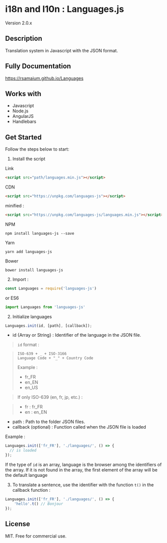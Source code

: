 # i18n and l10n : Languages.js

Version 2.0.x

## Description

Translation system in Javascript with the JSON format.

## Fully Documentation

https://rsamaium.github.io/Languages

## Works with

* Javascript
* Node.js
* AngularJS
* Handlebars

## Get Started

Follow the steps below to start:

1. Install the script

Link

```html
<script src="path/languages.min.js"></script>
```

CDN

```html
<script src="https://unpkg.com/languages-js"></script>
```

minified :

```html
<script src="https://unpkg.com/languages-js/languages.min.js"></script>
```

NPM

```
npm install languages-js --save
```

Yarn

```
yarn add languages-js
```

Bower

```
bower install languages-js
```

2. Import :

```js
const Languages = require('languages-js')
```

or ES6

```js
import Languages from 'languages-js'
```

2. Initialize languages

```js
Languages.init(id, [path], [callback]);
```

* id {Array or String} : Identifier of the language in the JSON file.

> `id` format :

>     ISO-639 + _ + ISO-3166
>     Language Code + "_" + Country Code
> Example :
>    * fr_FR
>    * en_EN
>    * en_US

> If only ISO-639 (en, fr, jp, etc.) :

>    * fr : fr_FR
>    * en : en_EN

* path : Path to the folder JSON files.
* callback (optional) : Function called when the JSON file is loaded

Example :

```js
Languages.init(['fr_FR'], './languages/', () => {
  // is loaded
});
```

If the type of `id` is an array, language is the browser among the identifiers of the array. If it is not found in the array, the first element of the array will be the default language


3. To translate a sentence, use the identifier with the function `t()` in the callback function :

```js
Languages.init(['fr_FR'], './languages/', () => {
    'hello'.t() // Bonjour
});
```

## License

MIT. Free for commercial use.
